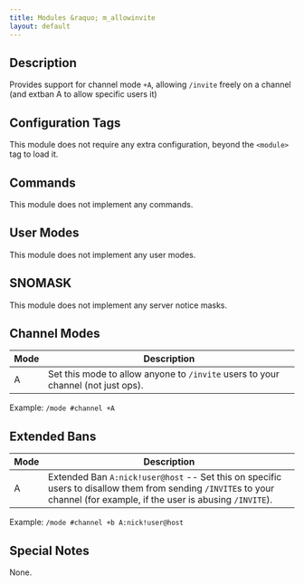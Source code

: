 ```yaml
---
title: Modules &raquo; m_allowinvite
layout: default
---
```


## Description	

Provides support for channel mode `+A`, allowing `/invite` freely on a
channel (and extban A to allow specific users it)

## Configuration Tags

This module does not require any extra configuration, beyond the `<module>` tag to load it.

## Commands

This module does not implement any commands.

## User Modes

This module does not implement any user modes.

## SNOMASK

This module does not implement any server notice masks.

## Channel Modes

Mode | Description
---- | -----------
A | Set this mode to allow anyone to `/invite` users to your channel (not just ops). | No

Example: `/mode #channel +A`

## Extended Bans

Mode | Description
---- | -----------
A | Extended Ban `A:nick!user@host` -- Set this on specific users to disallow them from sending `/INVITE`s to your channel (for example, if the user is abusing `/INVITE`). 

Example: `/mode #channel +b A:nick!user@host`

## Special Notes

None.
